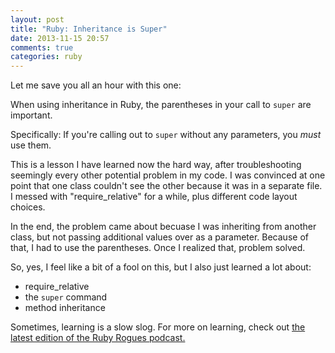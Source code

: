 ```yaml
---
layout: post
title: "Ruby: Inheritance is Super"
date: 2013-11-15 20:57
comments: true
categories: ruby
---
```


Let me save you all an hour with this one:

When using inheritance in Ruby, the parentheses in your call to ```super``` are important.

Specifically: If you're calling out to ```super``` without any parameters, you *must* use them.

This is a lesson I have learned now the hard way, after troubleshooting seemingly every other potential problem in my code. I was convinced at one point that one class couldn't see the other because it was in a separate file. I messed with "require_relative" for a while, plus different code layout choices.

In the end, the problem came about becuase I was inheriting from another class, but not passing additional values over as a parameter.  Because of that, I had to use the parentheses.  Once I realized that, problem solved.

So, yes, I feel like a bit of a fool on this, but I also just learned a lot about:

 - require_relative
 - the ```super``` command
 - method inheritance

Sometimes, learning is a slow slog. For more on learning, check out [the latest edition of the Ruby Rogues podcast.](http://rubyrogues.com/131-rr-how-to-learn/)
